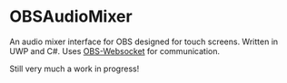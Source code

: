 # OBSAudioMixer
An audio mixer interface for OBS designed for touch screens. Written in UWP and C#. Uses [OBS-Websocket](https://github.com/Palakis/obs-websocket/) for communication.

Still very much a work in progress!